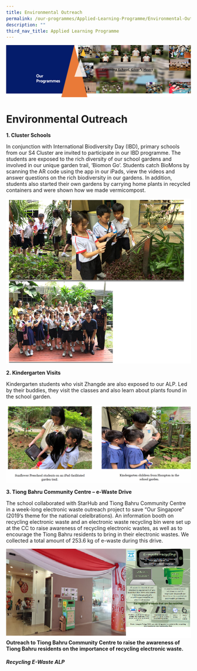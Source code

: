 ```yaml
---
title: Environmental Outreach
permalink: /our-programmes/Applied-Learning-Programme/Environmental-Outreach/
description: ""
third_nav_title: Applied Learning Programme
---
```

![](/images/OurProgrammes1.png)

Environmental Outreach
======================

<b>1\. Cluster Schools</b>

  

In conjunction with International Biodiversity Day (IBD), primary schools from our S4 Cluster are invited to participate in our IBD programme. The students are exposed to the rich diversity of our school gardens and involved in our unique garden trail, ‘Biomon Go’. Students catch BioMons by scanning the AR code using the app in our iPads, view the videos and answer questions on the rich biodiversity in our gardens. In addition, students also started their own gardens by carrying home plants in recycled containers and were shown how we made vermicompost.

![](/images/Environmental%20Outreach.png)

<b>2\. Kindergarten Visits</b>

  

Kindergarten students who visit Zhangde are also exposed to our ALP. Led by their buddies, they visit the classes and also learn about plants found in the school garden.

![](/images/Environmental%20Outreach2.png)

<b>3\. Tiong Bahru Community Centre – e-Waste Drive</b>

  

The school collaborated with StarHub and Tiong Bahru Community Centre in a week-long electronic waste outreach project to save “Our Singapore” (2019’s theme for the national celelbrations). An information booth on recycling electronic waste and an electronic waste recycling bin were set up at the CC to raise awareness of recycling electronic wastes, as well as to encourage the Tiong Bahru residents to bring in their electronic wastes. We collected a total amount of 253.6 kg of e-waste during this drive.

![](/images/Environmental%20Outreach3.png)
<b>Outreach to Tiong Bahru Community Centre to raise the awareness of Tiong Bahru residents on the importance of recycling electronic waste.</b>


##### **Recycling E-Waste ALP**
